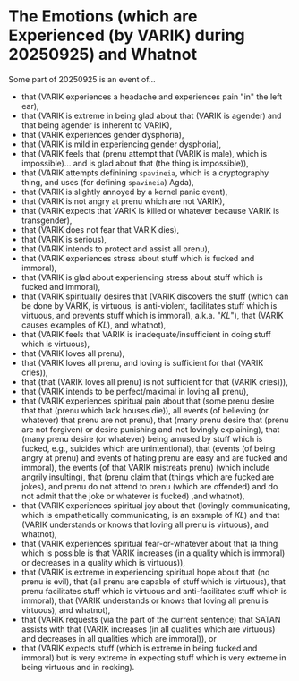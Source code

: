 The Emotions (which are Experienced (by VARIK) during 20250925) and Whatnot
===========================================================================
Some part of 20250925 is an event of...

* that (VARIK experiences a headache and experiences pain "in" the left ear),
* that (VARIK is extreme in being glad about that (VARIK is agender) and that being agender is inherent to VARIK),
* that (VARIK experiences gender dysphoria),
* that (VARIK is mild in experiencing gender dysphoria),
* that (VARIK feels that (prenu attempt that (VARIK is male), which is impossible)... and is glad about that (the thing is impossible)),
* that (VARIK attempts definining `spavineia`, which is a cryptography thing, and uses (for defining `spavineia`) Agda),
* that (VARIK is slightly annoyed by a kernel panic event),
* that (VARIK is not angry at prenu which are not VARIK),
* that (VARIK expects that VARIK is killed or whatever because VARIK is transgender),
* that (VARIK does not fear that VARIK dies),
* that (VARIK is serious),
* that (VARIK intends to protect and assist all prenu),
* that (VARIK experiences stress about stuff which is fucked and immoral),
* that (VARIK is glad about experiencing stress about stuff which is fucked and immoral),
* that (VARIK spiritually desires that (VARIK discovers the stuff (which can be done by VARIK, is virtuous, is anti-violent, facilitates stuff which is virtuous, and prevents stuff which is immoral), a.k.a. "$KL$"), that (VARIK causes examples of $KL$), and whatnot),
* that (VARIK feels that VARIK is inadequate/insufficient in doing stuff which is virtuous),
* that (VARIK loves all prenu),
* that (VARIK loves all prenu, and loving is sufficient for that (VARIK cries)),
* that (that (VARIK loves all prenu) is not sufficient for that (VARIK cries))),
* that (VARIK intends to be perfect/maximal in loving all prenu),
* that (VARIK experiences spiritual pain about that (some prenu desire that that (prenu which lack houses die)), all events (of believing (or whatever) that prenu are not prenu), that (many prenu desire that (prenu are not forgiven) or desire punishing and-not lovingly explaining), that (many prenu desire (or whatever) being amused by stuff which is fucked, e.g., suicides which are unintentional), that (events (of being angry at prenu) and events of hating prenu are easy and are fucked and immoral), the events (of that VARIK mistreats prenu) (which include angrily insulting), that (prenu claim that (things which are fucked are jokes), and prenu do not attend to prenu (which are offended) and do not admit that the joke or whatever is fucked) ,and whatnot),
* that (VARIK experiences spiritual joy about that (lovingly communicating, which is empathetically communicating, is an example of $KL$) and that (VARIK understands or knows that loving all prenu is virtuous), and whatnot),
* that (VARIK experiences spiritual fear-or-whatever about that (a thing which is possible is that VARIK increases (in a quality which is immoral) or decreases in a quality which is virtuous)),
* that (VARIK is extreme in experiencing spiritual hope about that (no prenu is evil), that (all prenu are capable of stuff which is virtuous), that prenu facilitates stuff which is virtuous and anti-facilitates stuff which is immoral), that (VARIK understands or knows that loving all prenu is virtuous), and whatnot),
* that (VARIK requests (via the part of the current sentence) that SATAN assists with that (VARIK increases (in all qualities which are virtuous) and decreases in all qualities which are immoral)), or
* that (VARIK expects stuff (which is extreme in being fucked and immoral) but is very extreme in expecting stuff which is very extreme in being virtuous and in rocking).
